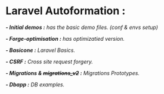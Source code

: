 # Laravel Autoformation :

***- Initial demos :*** *has the basic demo files. (conf & envs setup)*

***- Forge-optimisation :*** *has optimizatied version.*

***- Basicone :*** *Laravel Basics.*

***- CSRF :*** *Cross site request forgery.*

***- Migrations & ~~migrations_v2~~ :*** *Migrations Prototypes.*

***- Dbapp :*** *DB examples.*